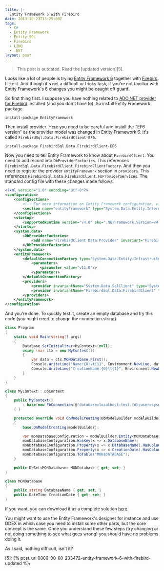```yaml
---
title: |-
  Entity Framework 6 with Firebird
date: 2013-10-23T13:25:00Z
tags:
  - C#
  - Entity Framework
  - Entity SQL
  - Firebird
  - LINQ
  - .NET
layout: post
---
```

> This post is outdated. Read the [updated version][5].

Looks like a lot of people is trying [Entity Framework 6][1] together with [Firebird][2]. I like it. And though it's not a difficult or tricky task, if you're not familiar with Entity Framework's 6 changes you might be caught off guard.

<!-- excerpt -->

So first thing first. I suppose you have nothing related to [ADO.NET provider for Firebird][3] installed (and you don't have to). So install Entity Framework package.

```text
install-package EntityFramework
```

Then install provider. Here you need to be careful and install the "EF6 version" as the provider model was changed in Entity Framework 6. It's called `FirebirdSql.Data.FirebirdClient-EF6`.

```text
install-package FirebirdSql.Data.FirebirdClient-EF6
```

Now you need to tell Entity Framework to know about `FirebirdClient`. You need to add record into `DbProviderFactories`. This references `FirebirdSql.Data.FirebirdClient.FirebirdClientFactory`. And then you need to register the provider `entityFramework` section in `providers`. This references `FirebirdSql.Data.FirebirdClient.FbProviderServices`. The standard config file with these changes made follows.

```xml
<?xml version="1.0" encoding="utf-8"?>
<configuration>
	<configSections>
		<!-- For more information on Entity Framework configuration, visit http://go.microsoft.com/fwlink/?LinkID=237468 -->
		<section name="entityFramework" type="System.Data.Entity.Internal.ConfigFile.EntityFrameworkSection, EntityFramework, Version=6.0.0.0, Culture=neutral, PublicKeyToken=b77a5c561934e089" requirePermission="false"/>
	</configSections>
	<startup>
		<supportedRuntime version="v4.0" sku=".NETFramework,Version=v4.5.1"/>
	</startup>
	<system.data>
		<DbProviderFactories>
			<add name="FirebirdClient Data Provider" invariant="FirebirdSql.Data.FirebirdClient" description=".NET Framework Data Provider for Firebird" type="FirebirdSql.Data.FirebirdClient.FirebirdClientFactory, FirebirdSql.Data.FirebirdClient"/>
		</DbProviderFactories>
	</system.data>
	<entityFramework>
		<defaultConnectionFactory type="System.Data.Entity.Infrastructure.LocalDbConnectionFactory, EntityFramework">
			<parameters>
				<parameter value="v11.0"/>
			</parameters>
		</defaultConnectionFactory>
		<providers>
			<provider invariantName="System.Data.SqlClient" type="System.Data.Entity.SqlServer.SqlProviderServices, EntityFramework.SqlServer"/>
			<provider invariantName="FirebirdSql.Data.FirebirdClient" type="FirebirdSql.Data.FirebirdClient.FbProviderServices, FirebirdSql.Data.FirebirdClient"/>
		</providers>
	</entityFramework>
</configuration>
```

And you're done. To quickly test it, create an empty database and try this code (you might need to change the connection string).

```csharp
class Program
{
	static void Main(string[] args)
	{
		Database.SetInitializer<MyContext>(null);
		using (var ctx = new MyContext())
		{
			var data = ctx.MONDatabase.First();
			Console.WriteLine("Name:{0}\t{1}", Environment.NewLine, data.DatabaseName);
			Console.WriteLine("CreationName:{0}\t{1}", Environment.NewLine, data.CreationDate);
		}
	}
}

class MyContext : DbContext
{
	public MyContext()
		: base(new FbConnection(@"database=localhost:test.fdb;user=sysdba;password=masterkey"), true)
	{ }

	protected override void OnModelCreating(DbModelBuilder modelBuilder)
	{
		base.OnModelCreating(modelBuilder);

		var monDatabaseConfiguration = modelBuilder.Entity<MONDatabase>();
		monDatabaseConfiguration.HasKey(x => x.DatabaseName);
		monDatabaseConfiguration.Property(x => x.DatabaseName).HasColumnName("MON$DATABASE_NAME");
		monDatabaseConfiguration.Property(x => x.CreationDate).HasColumnName("MON$CREATION_DATE");
		monDatabaseConfiguration.ToTable("MON$DATABASE");
	}

	public DbSet<MONDatabase> MONDatabase { get; set; }
}

class MONDatabase
{
	public string DatabaseName { get; set; }
	public DateTime CreationDate { get; set; }
}
```

If you want, you can download it as a complete solution [here][4].

You might want to use the Entity Framework's designer for instance and use DDEX in which case you need to install some other parts, but the core concept is the same. Once you understand these few steps (try changing or not doing something to see what goes wrong) you should have no problems doing it.

As I said, nothing difficult, isn't it?

[1]: http://msdn.com/ef
[2]: http://www.firebirdsql.org
[3]: www.firebirdsql.org/en/net-provider/
[4]: https://github.com/cincuranet/EF6_Firebird
[5]: {% post_url 0000-00-00-233472-entity-framework-6-with-firebird-updated %}/